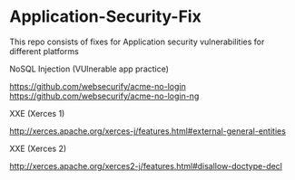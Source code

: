 # Application-Security-Fix
This repo consists of fixes for Application security vulnerabilities for different platforms

NoSQL Injection (VUlnerable app practice)

https://github.com/websecurify/acme-no-login
https://github.com/websecurify/acme-no-login-ng

XXE (Xerces 1)

http://xerces.apache.org/xerces-j/features.html#external-general-entities

XXE (Xerces 2)

http://xerces.apache.org/xerces2-j/features.html#disallow-doctype-decl
